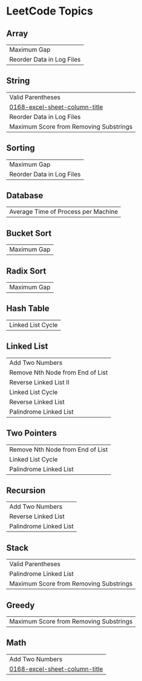 <!---LeetCode Topics Start-->
# LeetCode Topics
## Array
|  |
| ------- |
| Maximum Gap | [0164-maximum-gap](https://github.com/Daniel-Grounin/LeetHub/tree/master/0164-maximum-gap) |
| Reorder Data in Log Files | [0974-reorder-data-in-log-files](https://github.com/Daniel-Grounin/LeetHub/tree/master/0974-reorder-data-in-log-files) |
## String
|  |
| ------- |
| Valid Parentheses | [0020-valid-parentheses](https://github.com/Daniel-Grounin/LeetHub/tree/master/0020-valid-parentheses) |
| [0168-excel-sheet-column-title](https://github.com/Daniel-Grounin/LeetHub/tree/master/0168-excel-sheet-column-title) |
| Reorder Data in Log Files | [0974-reorder-data-in-log-files](https://github.com/Daniel-Grounin/LeetHub/tree/master/0974-reorder-data-in-log-files) |
| Maximum Score from Removing Substrings | [1818-maximum-score-from-removing-substrings](https://github.com/Daniel-Grounin/LeetHub/tree/master/1818-maximum-score-from-removing-substrings) |
## Sorting
|  |
| ------- |
| Maximum Gap | [0164-maximum-gap](https://github.com/Daniel-Grounin/LeetHub/tree/master/0164-maximum-gap) |
| Reorder Data in Log Files | [0974-reorder-data-in-log-files](https://github.com/Daniel-Grounin/LeetHub/tree/master/0974-reorder-data-in-log-files) |
## Database
|  |
| ------- |
| Average Time of Process per Machine | [1801-average-time-of-process-per-machine](https://github.com/Daniel-Grounin/LeetHub/tree/master/1801-average-time-of-process-per-machine) |
## Bucket Sort
|  |
| ------- |
| Maximum Gap | [0164-maximum-gap](https://github.com/Daniel-Grounin/LeetHub/tree/master/0164-maximum-gap) |
## Radix Sort
|  |
| ------- |
| Maximum Gap | [0164-maximum-gap](https://github.com/Daniel-Grounin/LeetHub/tree/master/0164-maximum-gap) |
## Hash Table
|  |
| ------- |
| Linked List Cycle | [0141-linked-list-cycle](https://github.com/Daniel-Grounin/LeetHub/tree/master/0141-linked-list-cycle) |
## Linked List
|  |
| ------- |
| Add Two Numbers | [0002-add-two-numbers](https://github.com/Daniel-Grounin/LeetHub/tree/master/0002-add-two-numbers) |
| Remove Nth Node from End of List | [0019-remove-nth-node-from-end-of-list](https://github.com/Daniel-Grounin/LeetHub/tree/master/0019-remove-nth-node-from-end-of-list) |
| Reverse Linked List II | [0092-reverse-linked-list-ii](https://github.com/Daniel-Grounin/LeetHub/tree/master/0092-reverse-linked-list-ii) |
| Linked List Cycle | [0141-linked-list-cycle](https://github.com/Daniel-Grounin/LeetHub/tree/master/0141-linked-list-cycle) |
| Reverse Linked List | [0206-reverse-linked-list](https://github.com/Daniel-Grounin/LeetHub/tree/master/0206-reverse-linked-list) |
| Palindrome Linked List | [0234-palindrome-linked-list](https://github.com/Daniel-Grounin/LeetHub/tree/master/0234-palindrome-linked-list) |
## Two Pointers
|  |
| ------- |
| Remove Nth Node from End of List | [0019-remove-nth-node-from-end-of-list](https://github.com/Daniel-Grounin/LeetHub/tree/master/0019-remove-nth-node-from-end-of-list) |
| Linked List Cycle | [0141-linked-list-cycle](https://github.com/Daniel-Grounin/LeetHub/tree/master/0141-linked-list-cycle) |
| Palindrome Linked List | [0234-palindrome-linked-list](https://github.com/Daniel-Grounin/LeetHub/tree/master/0234-palindrome-linked-list) |
## Recursion
|  |
| ------- |
| Add Two Numbers | [0002-add-two-numbers](https://github.com/Daniel-Grounin/LeetHub/tree/master/0002-add-two-numbers) |
| Reverse Linked List | [0206-reverse-linked-list](https://github.com/Daniel-Grounin/LeetHub/tree/master/0206-reverse-linked-list) |
| Palindrome Linked List | [0234-palindrome-linked-list](https://github.com/Daniel-Grounin/LeetHub/tree/master/0234-palindrome-linked-list) |
## Stack
|  |
| ------- |
| Valid Parentheses | [0020-valid-parentheses](https://github.com/Daniel-Grounin/LeetHub/tree/master/0020-valid-parentheses) |
| Palindrome Linked List | [0234-palindrome-linked-list](https://github.com/Daniel-Grounin/LeetHub/tree/master/0234-palindrome-linked-list) |
| Maximum Score from Removing Substrings | [1818-maximum-score-from-removing-substrings](https://github.com/Daniel-Grounin/LeetHub/tree/master/1818-maximum-score-from-removing-substrings) |
## Greedy
|  |
| ------- |
| Maximum Score from Removing Substrings | [1818-maximum-score-from-removing-substrings](https://github.com/Daniel-Grounin/LeetHub/tree/master/1818-maximum-score-from-removing-substrings) |
## Math
|  |
| ------- |
| Add Two Numbers | [0002-add-two-numbers](https://github.com/Daniel-Grounin/LeetHub/tree/master/0002-add-two-numbers) |
| [0168-excel-sheet-column-title](https://github.com/Daniel-Grounin/LeetHub/tree/master/0168-excel-sheet-column-title) |
<!---LeetCode Topics End-->
